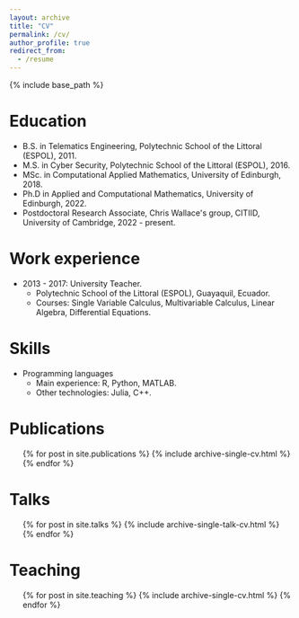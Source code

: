 ```yaml
---
layout: archive
title: "CV"
permalink: /cv/
author_profile: true
redirect_from:
  - /resume
---
```


{% include base_path %}

Education
======
* B.S. in Telematics Engineering, Polytechnic School of the Littoral (ESPOL), 2011.
* M.S. in Cyber Security, Polytechnic School of the Littoral (ESPOL), 2016.
* MSc. in Computational Applied Mathematics, University of Edinburgh, 2018.
* Ph.D in Applied and Computational Mathematics, University of Edinburgh, 2022.
* Postdoctoral Research Associate, Chris Wallace's group, CITIID, University of Cambridge, 2022 - present.

Work experience
======
* 2013 - 2017: University Teacher.
  * Polytechnic School of the Littoral (ESPOL), Guayaquil, Ecuador.
  * Courses: Single Variable Calculus, Multivariable Calculus, Linear Algebra, Differential Equations.
  
Skills
======
* Programming languages
  * Main experience: R, Python, MATLAB.
  * Other technologies: Julia, C++.

Publications
======
  <ul>{% for post in site.publications %}
    {% include archive-single-cv.html %}
  {% endfor %}</ul>
  
Talks
======
  <ul>{% for post in site.talks %}
    {% include archive-single-talk-cv.html %}
  {% endfor %}</ul>
  
Teaching
======
  <ul>{% for post in site.teaching %}
    {% include archive-single-cv.html %}
  {% endfor %}</ul>
